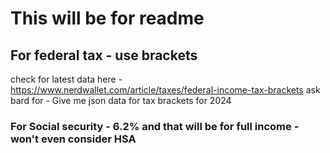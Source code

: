 # This will be for readme
## For federal tax - use brackets
check for latest data here - https://www.nerdwallet.com/article/taxes/federal-income-tax-brackets
ask bard for - Give me json data for tax brackets for 2024
### For Social security - 6.2% and that will be for full income - won't even consider HSA 
